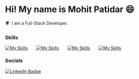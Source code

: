 Hi! My name is Mohit Patidar 😄
========================================================================================================================================

🌍  I am a Full-Stack Developer.
<br/>

### Skills

[![My Skills](https://skillicons.dev/icons?i=html,css)](https://skillicons.dev) &nbsp;&nbsp;&nbsp;&nbsp;&nbsp; [![My Skills](https://skillicons.dev/icons?i=js,react)](https://skillicons.dev) &nbsp;&nbsp;&nbsp;&nbsp;&nbsp; [![My Skills](https://skillicons.dev/icons?i=tailwind,bootstrap)](https://skillicons.dev) &nbsp;&nbsp;&nbsp;&nbsp;&nbsp; [![My Skills](https://skillicons.dev/icons?i=java)](https://skillicons.dev)
<br/>

### Socials

<div id="badges">
  <a href="[https://www.linkedin.com/in/your-linkedin-profile/](https://www.linkedin.com/in/mohitpatidardev/)">
    <img src="https://img.shields.io/badge/LinkedIn-blue?style=for-the-badge&logo=linkedin&logoColor=white" alt="LinkedIn Badge"/>
  </a>
</div>
